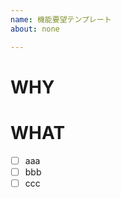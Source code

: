 ```yaml
---
name: 機能要望テンプレート
about: none

---
```


# WHY

<!-- なぜ必要なのか？価値仮説はなにか？ -->

# WHAT

<!-- 何をするのか？タスクリストの定義 -->

* [ ] aaa
* [ ] bbb
* [ ] ccc